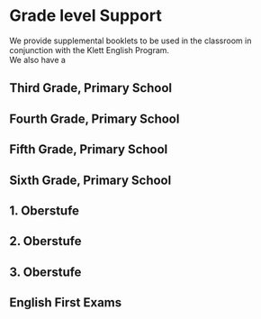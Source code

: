 
# Grade level Support
We provide supplemental booklets to be used in the classroom in conjunction with the Klett English Program.  
We also have a 

## Third Grade, Primary School

## Fourth Grade, Primary School

## Fifth Grade, Primary School

## Sixth Grade, Primary School

## 1. Oberstufe
## 2. Oberstufe
## 3. Oberstufe

## English First Exams 


<!--stackedit_data:
eyJoaXN0b3J5IjpbNzc0OTg2MjQyXX0=
-->